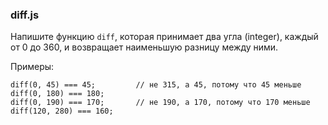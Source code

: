 ### diff.js

Напишите функцию `diff`, которая принимает два угла (integer), каждый от 0 до 360, и возвращает наименьшую разницу между ними.

Примеры:

```
diff(0, 45) === 45;         // не 315, а 45, потому что 45 меньше
diff(0, 180) === 180;
diff(0, 190) === 170;       // не 190, а 170, потому что 170 меньше
diff(120, 280) === 160;
```